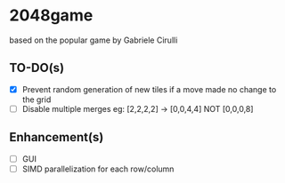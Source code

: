 # 2048game
based on the popular game by Gabriele Cirulli

## TO-DO(s)
- [X] Prevent random generation of new tiles if a move made no change to the grid
- [ ] Disable multiple merges eg: [2,2,2,2] -> [0,0,4,4] NOT [0,0,0,8]

## Enhancement(s)
- [ ] GUI
- [ ] SIMD parallelization for each row/column

